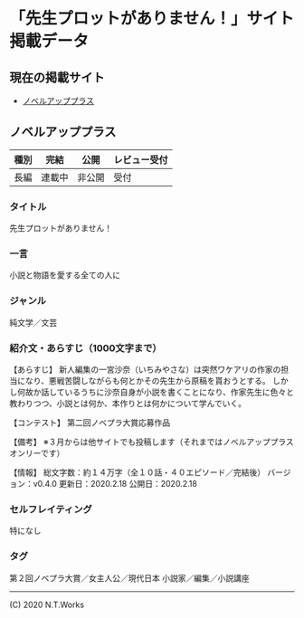 # 「先生プロットがありません！」サイト掲載データ

## 現在の掲載サイト

- [ノベルアッププラス](https://novelup.plus/)


## ノベルアッププラス

|種別|完結|公開|レビュー受付|
|---|---|---|---|
|長編|連載中|非公開|受付|

### タイトル

先生プロットがありません！

### 一言

小説と物語を愛する全ての人に

### ジャンル

純文学／文芸


### 紹介文・あらすじ（1000文字まで）

【あらすじ】
新人編集の一宮沙奈（いちみやさな）は突然ワケアリの作家の担当になり、悪戦苦闘しながらも何とかその先生から原稿を貰おうとする。
しかし何故か話しているうちに沙奈自身が小説を書くことになり、作家先生に色々と教わりつつ、小説とは何か、本作りとは何かについて学んでいく。

【コンテスト】
第二回ノベプラ大賞応募作品

【備考】
※３月からは他サイトでも投稿します（それまではノベルアッププラスオンリーです）

【情報】
総文字数：約１４万字（全１０話・４０エピソード／完結後）
バージョン：v0.4.0
更新日：2020.2.18
公開日：2020.2.18

### セルフレイティング

特になし

### タグ

第２回ノベプラ大賞／女主人公／現代日本
小説家／編集／小説講座

---
(C) 2020 N.T.Works
